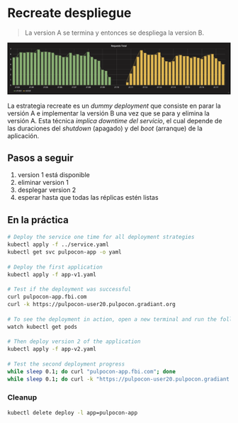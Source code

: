 Recreate despliegue
===================

> La version A se termina y entonces se despliega la version B.

![kubernetes recreate deployment](grafana-recreate.png)

La estrategia recreate es un _dummy deployment_ que consiste en parar la versión A e implementar la versión B una vez que se para y elimina la versión A. Esta técnica *implica downtime del servicio*, el cual depende de las duraciones del _shutdown_ (apagado) y del _boot_ (arranque) de la aplicación. 

## Pasos a seguir

1. version 1 está disponible
1. eliminar version 1
1. desplegar version 2
1. esperar hasta que todas las réplicas estén listas

## En la práctica

```bash
# Deploy the service one time for all deployment strategies
kubectl apply -f ../service.yaml
kubectl get svc pulpocon-app -o yaml

# Deploy the first application
kubectl apply -f app-v1.yaml

# Test if the deployment was successful
curl pulpocon-app.fbi.com
curl -k https://pulpocon-user20.pulpocon.gradiant.org

# To see the deployment in action, open a new terminal and run the following command.
watch kubectl get pods

# Then deploy version 2 of the application
kubectl apply -f app-v2.yaml

# Test the second deployment progress
while sleep 0.1; do curl "pulpocon-app.fbi.com"; done
while sleep 0.1; do curl -k "https://pulpocon-user20.pulpocon.gradiant.org"; done
```

### Cleanup

```bash
kubectl delete deploy -l app=pulpocon-app
```